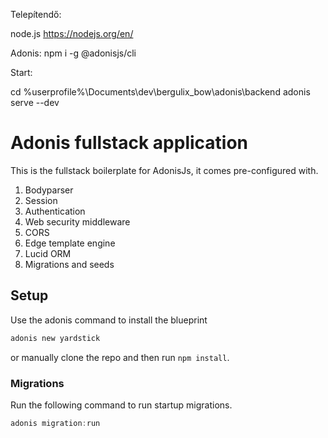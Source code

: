 Telepítendő:

node.js https://nodejs.org/en/ 

Adonis:
npm i -g @adonisjs/cli


Start:

cd %userprofile%\Documents\dev\bergulix_bow\adonis\backend
adonis serve --dev



# Adonis fullstack application

This is the fullstack boilerplate for AdonisJs, it comes pre-configured with.

1. Bodyparser
2. Session
3. Authentication
4. Web security middleware
5. CORS
6. Edge template engine
7. Lucid ORM
8. Migrations and seeds

## Setup

Use the adonis command to install the blueprint

```bash
adonis new yardstick
```

or manually clone the repo and then run `npm install`.


### Migrations

Run the following command to run startup migrations.

```js
adonis migration:run
```
